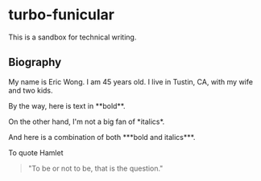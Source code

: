 # turbo-funicular
This is a sandbox for technical writing.

## Biography

<p>My name is Eric Wong. I am 45 years old. I live in Tustin, CA, with my wife and two kids.</p>

<p>By the way, here is text in **bold**.</p>

<p>On the other hand, I'm not a big fan of *italics*.</p>

<p>And here is a combination of both ***bold and italics***.</p>

<p>To quote Hamlet</p>

><p>"To be or not to be, that is the question."</p>

